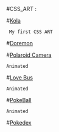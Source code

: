#CSS_ART :

#[Kola](https://verreauxblack.github.io/CSS_Art/Kola/index.html)

     My first CSS ART

#[Doremon](https://verreauxblack.github.io/CSS_Art/Doremon/index.html)

#[Polaroid Camera](https://verreauxblack.github.io/CSS_Art/Polaroid/index.html)
        
    Animated

#[Love Bus](https://verreauxblack.github.io/CSS_Art/love_bus/index.html)
         
    Animated

#[PokeBall](https://verreauxblack.github.io/CSS_Art/pokeBall/index.html)
    
    Animated

#[Pokedex](https://verreauxblack.github.io/CSS_Art/pokedex/index.html)

